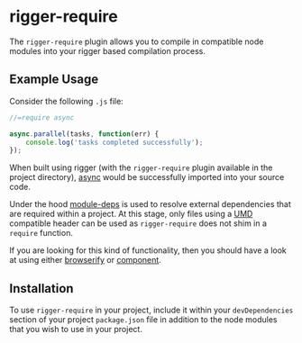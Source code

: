 # rigger-require

The `rigger-require` plugin allows you to compile in compatible node modules into your rigger based compilation process.

## Example Usage

Consider the following `.js` file:

```js
//=require async

async.parallel(tasks, function(err) {
    console.log('tasks completed successfully'); 
});
```

When built using rigger (with the `rigger-require` plugin available in the project directory), [async](https://github.com/caolan/async) would be successfully imported into your source code.

Under the hood [module-deps](https://github.com/substack/module-deps) is used to resolve external dependencies that are required within a project.  At this stage, only files using a [UMD](http://github.com/umdjs/umd) compatible header can be used as `rigger-require` does not shim in a `require` function.

If you are looking for this kind of functionality, then you should have a look at using either [browserify](https://github.com/substack/node-browserify) or [component](https://github.com/component/component).

## Installation

To use `rigger-require` in your project, include it within your `devDependencies` section of your project `package.json` file in addition to the node modules that you wish to use in your project.

